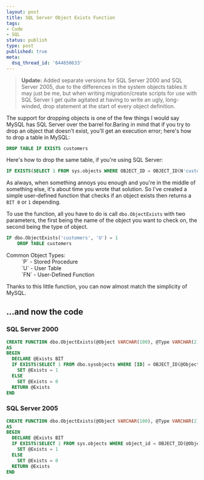 ```yaml
---
layout: post
title: SQL Server Object Exists Function
tags:
- Code
- SQL
status: publish
type: post
published: true
meta:
  dsq_thread_id: '644650633'
---
```

> **Update:** Added separate versions for SQL Server 2000 and SQL Server 2005, due to the differences in the system objects tables.It may just be me, but when writing migration/create scripts for use with SQL Server I get quite agitated at having to write an ugly, long-winded, drop statement at the start of every object definition.

The support for dropping objects is one of the few things I would say MySQL has SQL Server over the barrel for.Baring in mind that if you try to drop an object that doesn't exist, you'll get an execution error; here's how to drop a table in MySQL:

``` sql
DROP TABLE IF EXISTS customers
```

Here's how to drop the same table, if you're using SQL Server:

``` sql
IF EXISTS(SELECT 1 FROM sys.objects WHERE OBJECT_ID = OBJECT_ID(N'customers') AND type = (N'U'))    DROP TABLE customers
```

<!-- more -->

As always, when something annoys you enough and you're in the middle of something else, it's about time you wrote that solution. So I've created a simple user-defined function that checks if an object exists then returns a `BIT 0` or `1` depending.

To use the function, all you have to do is call `dbo.ObjectExists` with two parameters, the first being the name of the object you want to check on, the second being the type of object.

``` sql
IF dbo.ObjectExists('customers', 'U') = 1
    DROP TABLE customers
```

<dl>
  <dt>Common Object Types:</dt>
  <dd>`P` - Stored Procedure</dd>
  <dd>`U` - User Table</dd>
  <dd>`FN` - User-Defined Function</dd>
</dl>

Thanks to this little function, you can now almost match the simplicity of MySQL.

## ...and now the code

### SQL Server 2000

``` sql
CREATE FUNCTION dbo.ObjectExists(@Object VARCHAR(100), @Type VARCHAR(2)) RETURNS BIT
AS
BEGIN
  DECLARE @Exists BIT
  IF EXISTS(SELECT 1 FROM dbo.sysobjects WHERE [ID] = OBJECT_ID(@Object) AND type = (@Type))
    SET @Exists = 1
  ELSE
    SET @Exists = 0
  RETURN @Exists
END
```

### SQL Server 2005

``` sql
CREATE FUNCTION dbo.ObjectExists(@Object VARCHAR(100), @Type VARCHAR(2)) RETURNS BIT
AS
BEGIN
  DECLARE @Exists BIT
  IF EXISTS(SELECT 1 FROM sys.objects WHERE object_id = OBJECT_ID(@Object) AND type = (@Type))
    SET @Exists = 1
  ELSE
    SET @Exists = 0
  RETURN @Exists
END
```
